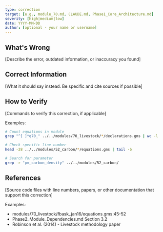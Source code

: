 ```yaml
---
type: correction
target: [e.g., module_70.md, CLAUDE.md, Phase1_Core_Architecture.md]
severity: [high|medium|low]
date: YYYY-MM-DD
author: [optional - your name or username]
---
```


## What's Wrong

[Describe the error, outdated information, or inaccuracy you found]

## Correct Information

[What it should say instead. Be specific and cite sources if possible]

## How to Verify

[Commands to verify this correction, if applicable]

Examples:
```bash
# Count equations in module
grep "^[ ]*q70_" ../../modules/70_livestock/*/declarations.gms | wc -l

# Check specific line number
head -28 ../../modules/52_carbon/*/equations.gms | tail -6

# Search for parameter
grep -r "pm_carbon_density" ../../modules/52_carbon/
```

## References

[Source code files with line numbers, papers, or other documentation that support this correction]

Examples:
- modules/70_livestock/fbask_jan16/equations.gms:45-52
- Phase2_Module_Dependencies.md Section 3.2
- Robinson et al. (2014) - Livestock methodology paper
